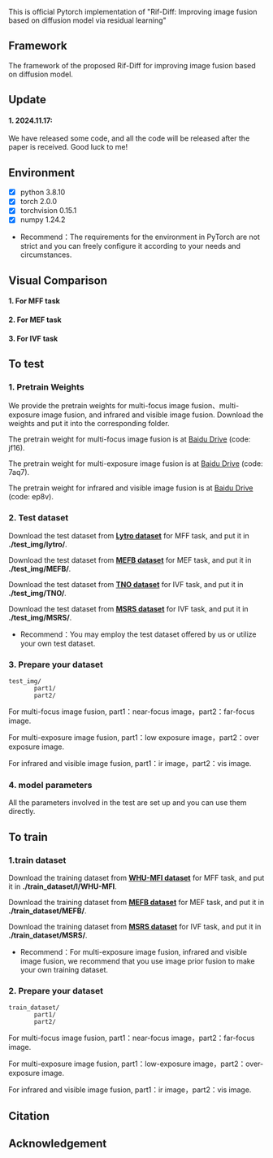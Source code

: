 This is official Pytorch implementation of "Rif-Diff: Improving image fusion based on diffusion model via residual learning"

## Framework
The framework of the proposed Rif-Diff for improving image fusion based on diffusion model.

## Update
#### 1. 2024.11.17: 
We have released some code, and all the code will be released after the paper is received. Good luck to me!

## Environment
 - [x] python 3.8.10
 - [x] torch 2.0.0
 - [x] torchvision 0.15.1
 - [x] numpy 1.24.2
 - Recommend：The requirements for the environment in PyTorch are not strict and you can freely configure it according to your needs and circumstances.

## Visual Comparison

#### 1. For MFF task

#### 2. For MEF task

#### 3. For IVF task

## To test
### 1. Pretrain Weights
We provide the pretrain weights for multi-focus image fusion、multi-exposure image fusion, and infrared and visible image fusion. Download the weights and put it into the corresponding folder.

The pretrain weight for multi-focus image fusion is at [Baidu Drive](https://pan.baidu.com/s/14C7S3gImgB8BCecZxyb4jQ?pwd=jf16) (code: jf16).

The pretrain weight for multi-exposure image fusion is at [Baidu Drive](https://pan.baidu.com/s/1_g0EnQwq6QP-8BVCA1anQA?pwd=7aq7) (code: 7aq7).

The pretrain weight for infrared and visible image fusion is at  [Baidu Drive](https://pan.baidu.com/s/1XyRdu1ZXBvvKhmROjzmYdg?pwd=ep8v) (code: ep8v).

### 2. Test dataset
Download the test dataset from [**Lytro dataset**](https://pan.baidu.com/s/1XyRdu1ZXBvvKhmROjzmYdg?pwd=ep8v) for MFF task, and put it in **./test_img/lytro/**. 

Download the test dataset from [**MEFB dataset**](https://pan.baidu.com/s/1XyRdu1ZXBvvKhmROjzmYdg?pwd=ep8v) for MEF task, and put it in **./test_img/MEFB/**.

Download the test dataset from [**TNO dataset**](https://pan.baidu.com/s/1XyRdu1ZXBvvKhmROjzmYdg?pwd=ep8v) for IVF task, and put it in **./test_img/TNO/**.

Download the test dataset from [**MSRS dataset**](https://pan.baidu.com/s/1XyRdu1ZXBvvKhmROjzmYdg?pwd=ep8v) for IVF task, and put it in **./test_img/MSRS/**.

- Recommend：You may employ the test dataset offered by us or utilize your own test dataset.

### 3. Prepare your dataset
    test_img/
           part1/
           part2/
For multi-focus image fusion, part1：near-focus image，part2：far-focus image.

For multi-exposure image fusion, part1：low exposure image，part2：over exposure image.

For infrared and visible image fusion, part1：ir image，part2：vis image.



### 4. model parameters
All the parameters involved in the test are set up and you can use them directly.

## To train 
### 1.train dataset
Download the training dataset from [**WHU-MFI dataset**](https://pan.baidu.com/s/1XyRdu1ZXBvvKhmROjzmYdg?pwd=ep8v) for MFF task, and put it in **./train_dataset/l/WHU-MFI**. 

Download the training dataset from [**MEFB dataset**](https://pan.baidu.com/s/1XyRdu1ZXBvvKhmROjzmYdg?pwd=ep8v) for MEF task, and put it in **./train_dataset/MEFB/**.

Download the training dataset from [**MSRS dataset**](https://pan.baidu.com/s/1XyRdu1ZXBvvKhmROjzmYdg?pwd=ep8v) for IVF task, and put it in **./train_dataset/MSRS/**.

- Recommend：For multi-exposure image fusion, infrared and visible image fusion, we recommend that you use image prior fusion to make your own training dataset.

### 2. Prepare your dataset
    train_dataset/
           part1/
           part2/
For multi-focus image fusion, part1：near-focus image，part2：far-focus image.

For multi-exposure image fusion, part1：low-exposure image，part2：over-exposure image.

For infrared and visible image fusion, part1：ir image，part2：vis image.


## Citation


## Acknowledgement
